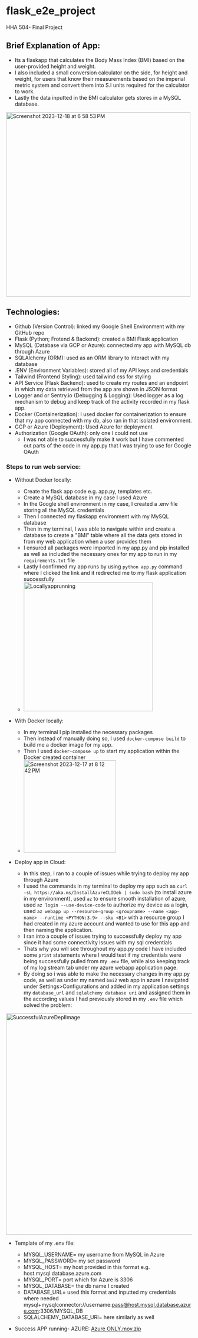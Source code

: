 # flask_e2e_project
HHA 504- Final Project


## Brief Explanation of App:
- Its a flaskapp that calculates the Body Mass Index (BMI) based on the user-provided height and weight.
- I also included a small conversion calculator on the side, for height and weight, for users that know their measurements based on the imperial metric system and convert them into S.I units required for the calculator to work.
- Lastly the data inputted in the BMI calculator gets stores in a MySQL database.
  
 <img width="500" alt="Screenshot 2023-12-18 at 6 58 53 PM" src="https://github.com/angeliki-tzanou/flask_e2e_project/assets/141374140/a103da03-b8dd-485d-9607-fac41cc85f0b">

## Technologies: 
- Github (Version Control): linked my Google Shell Environment with my GitHub repo
- Flask (Python; Frotend & Backend): created a BMI Flask application
- MySQL (Database via GCP or Azure): connected my app with MySQL db through Azure
- SQLAlchemy (ORM): used as an ORM library to interact with my database
- .ENV (Environment Variables): stored all of my API keys and credentials
- Tailwind (Frontend Styling): used tailwind css for styling
- API Service (Flask Backend): used to create my routes and an endpoint in which my data retrieved from the app are shown in JSON format
- Logger and or Sentry.io (Debugging & Logging): Used logger as a log mechanism to debug and keep track of the activity recorded in my flask app.
- Docker (Containerization): I used docker for containerization to ensure that my app connected with my db, also ran in that isolated environment.
- GCP or Azure (Deployment): Used Azure for deployment
- Authorization (Google OAuth): only one I could not use
    - I was not able to successfully make it work but I have commented out parts of the code in my app.py that I was trying to use for Google OAuth

### Steps to run web service:
- Without Docker locally:
  - Create the flask app code e.g. app.py, templates etc.
  - Create a MySQL database in my case I used Azure
  - In the Google shell environment in my case, I created a .env file storing all the MySQL credentials
  - Then I connected my flaskapp environment with my MySQL database
  - Then in my terminal, I was able to navigate within and create a database to create a "BMI" table where all the data gets stored in from my web application when a user provides them
  - I ensured all packages were imported in my app.py and pip installed as well as included the necessary ones for my app to run in my ```requirements.txt``` file
  - Lastly I confirmed my app runs by using ```python app.py``` command where I clicked the link and it redirected me to my flask application successfully
  - <img width="350" alt="Locallyapprunning" src="https://github.com/angeliki-tzanou/flask_e2e_project/assets/141374140/2771d911-559d-4c33-b0eb-63b1eefbac8f">

 - With Docker locally:
   - In my terminal I pip installed the necessary packages
   - Then instead of manually doing so, I used ```docker-compose build``` to build me a docker image for my app.
   - Then I used ```docker-compose up``` to start my application within the Docker created container
   - <img width="250" alt="Screenshot 2023-12-17 at 8 12 42 PM" src="https://github.com/angeliki-tzanou/flask_e2e_project/assets/141374140/76507f3d-104e-45dd-9b37-6a9c37dc17ef">

- Deploy app in Cloud:
  - In this step, I ran to a couple of issues while trying to deploy my app through Azure
  - I used the commands in my terminal to deploy my app such as ```curl -sL https://aka.ms/InstallAzureCLIDeb | sudo bash``` (to install azure in my environment), used ```az``` to ensure smooth installation of azure, used ```az login --use-device-code``` to authorize my device as a login, used ```az webapp up --resource-group <groupname> --name <app-name> --runtime <PYTHON:3.9> --sku <B1>``` with a resource group I had created in my azure account and wanted to use for this app and then naming the application.
  - I ran into a couple of issues trying to successfully deploy my app since it had some connectivity issues with my sql credentials
  - Thats why you will see throughout my app.py code I have included some ```print``` statements where I would test if my credentials were being successfully pulled from my ```.env``` file, while also keeping track of my log stream tab under my azure webapp application page.
  - By doing so i was able to make the necessary changes in my app.py code, as well as under my named ```bmi2``` web app in azure I navigated under Settings>Configurations and added in my application settings my ```database_url``` and ```sqlalchemy database uri``` and assigned them in the according values I had previously stored in my ```.env``` file which solved the problem:
<img width="600" alt="SuccessfulAzureDeplImage" src="https://github.com/angeliki-tzanou/flask_e2e_project/assets/141374140/5e4190c0-05f0-4f8f-ad73-6e96bce401c9">

- Template of my .env file:
  - MYSQL_USERNAME= my username from MySQL in Azure
  - MYSQL_PASSWORD= my set password
  - MYSQL_HOST= my host provided in this format e.g. host.mysql.database.azure.com
  - MYSQL_PORT= port which for Azure is 3306
  - MYSQL_DATABASE= the db name I created
  - DATABASE_URL= used this format and inputted my credentials where needed       mysql+mysqlconnector://username:pass@host.mysql.database.azure.com:3306/MYSQL_DB
  - SQLALCHEMY_DATABASE_URI= here similarly as well
 
- Success APP running- AZURE:
[Azure ONLY.mov.zip](https://github.com/angeliki-tzanou/flask_e2e_project/files/13709892/Azure.ONLY.mov.zip)



